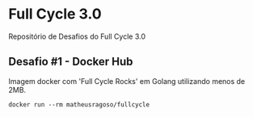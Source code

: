 # Full Cycle 3.0
Repositório de Desafios do Full Cycle 3.0

## Desafio #1 - Docker Hub
Imagem docker com 'Full Cycle Rocks' em Golang utilizando menos de 2MB.
```
docker run --rm matheusragoso/fullcycle
```
